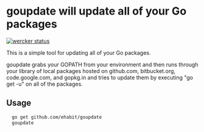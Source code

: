 # goupdate will update all of your Go packages

[![wercker status](https://app.wercker.com/status/ee5eb248e1a1fbc02c83626807e511e8/m "wercker status")](https://app.wercker.com/project/bykey/ee5eb248e1a1fbc02c83626807e511e8)

This is a simple tool for updating all of your Go packages. 

goupdate grabs your GOPATH from your environment and then runs through your library of local packages hosted on github.com, bitbucket.org, code.google.com, and gopkg.in and tries to update them by executing "go get -u" on all of the packages. 

## Usage
````bash
  go get github.com/ehabit/goupdate
  goupdate
````
